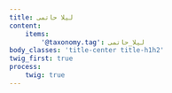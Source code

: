 ```yaml
---
title: لیلا حاتمی
content:
    items:  
        '@taxonomy.tag': لیلا_حاتمی
body_classes: 'title-center title-h1h2'
twig_first: true
process:
    twig: true
---
```

